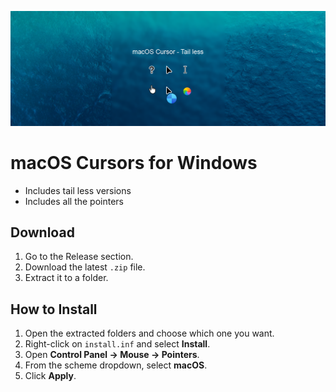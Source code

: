 ![macOS Cursors Preview](/images/preview.png)


# macOS Cursors for Windows
- Includes tail less versions
- Includes all the pointers


## Download

1. Go to the Release section.
2. Download the latest `.zip` file.
3. Extract it to a folder.

## How to Install

1. Open the extracted folders and choose which one you want.
2. Right-click on `install.inf` and select **Install**.
3. Open **Control Panel → Mouse → Pointers**.
4. From the scheme dropdown, select **macOS**.
5. Click **Apply**.



